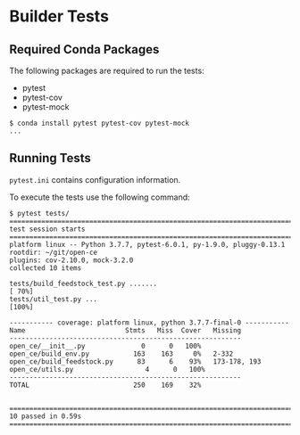 # Builder Tests

## Required Conda Packages

The following packages are required to run the tests:

* pytest
* pytest-cov
* pytest-mock

```shell
$ conda install pytest pytest-cov pytest-mock
...
```

## Running Tests

`pytest.ini` contains configuration information.

To execute the tests use the following command:

```shell
$ pytest tests/
================================================================================ test session starts =================================================================================
platform linux -- Python 3.7.7, pytest-6.0.1, py-1.9.0, pluggy-0.13.1
rootdir: ~/git/open-ce
plugins: cov-2.10.0, mock-3.2.0
collected 10 items

tests/build_feedstock_test.py .......                                                                                                                                          [ 70%]
tests/util_test.py ...                                                                                                                                                         [100%]

----------- coverage: platform linux, python 3.7.7-final-0 -----------
Name                         Stmts   Miss  Cover   Missing
----------------------------------------------------------
open_ce/__init__.py              0      0   100%
open_ce/build_env.py           163    163     0%   2-332
open_ce/build_feedstock.py      83      6    93%   173-178, 193
open_ce/utils.py                  4      0   100%
----------------------------------------------------------
TOTAL                          250    169    32%


================================================================================= 10 passed in 0.59s =================================================================================
```

